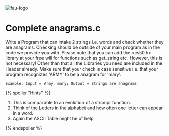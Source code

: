 ![fau-logo](https://www.fau.de/files/2016/02/fb-ww-logo-preview.jpg)
# Complete anagrams.c
Write a Program that can intake 2 strings i.e. words and check whether they are anagrams. Checking should be outside of your main program as in the code
we provide you with. Please note that you can add the <cs50.h> library at your free will for functions such as
get_string etc. However, this is not necessary! Other than that all the Libraries you need are included in the
Header already. Make sure that your check is case sensitive i.e. that your program recognizes 'ARMY' to be a
anagram for 'mary'.

~~~
Example: Input = Army, mary; Output = Strings are anagrams
~~~
{% spoiler "Hints" %}

1. This is comparable to an evolution of a strcmpr function.
2. Think of the Letters in the alphabet and how often one letter can appear in a word.
3. Again the ASCII Table might be of help

{% endspoiler %}
